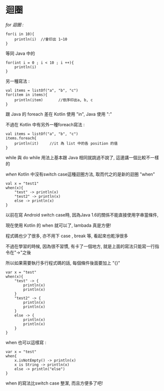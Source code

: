 迴圈
====
*for 迴圈 :*
```
for(i in 10){
	println(i)	//會印出 1~10
}
```
等同 Java 中的
```
for(int i = 0 ; i < 10 ; i ++){
	println(i)
}
```
另一種寫法 :
```
val items = listOf("a", "b", "c")
for(item in items){
	println(item)		//依序印出a, b, c
}
```
跟 Java 的 foreach 差在 Kotlin 使用 "in", Java 使用 ":"

不過在 Kotlin 中有另外一種foreach寫法 :
```
val items = listOf("a", "b", "c")
items.foreach{
	println(it)		//it 為 list 中的各 position 的值
}
```
while 與 do while 用法上基本跟 Java 相同就跳過不說了, 這邊講一個比較不一樣的

*when*
Kotlin 中沒有switch case這種迴圈方法, 取而代之的是新的迴圈 "when"
```
val x = "test1"
when(x){
    "test" -> println(x)
    "test2" -> println(x)
    else -> println(x)
}
```
以前在寫 Android switch case時, 因為Java 1.6的關係不能直接使用字串當條件,

現在使用 Kotlin 的 when 就可以了, lambada 真是方便!

程式碼也少了很多, 亦不用下 case , break 等, 看起來也乾淨很多

不過在學習的時候, 因為很不習慣, 有卡了一個地方, 就是上面的寫法只能寫一行指令在"->"之後

所以如果需要執行多行程式碼的話, 每個條件後面要加上 "{}"
```
var x = "test"
when(x){
    "test" -> {
        println(x)
        println(x)
    }
    "test2" -> {
        println(x)
        println(x)
    }
    else -> {
        println(x)
        println(x)
    }
}
```
when 也可以這樣寫 :
```
var x = "test"
when{
    x.isNotEmpty() -> println(x)
    x is String -> println(x)
    else -> println("else")
}
```
when 的寫法比switch case 整潔, 而且方便多了吧!




